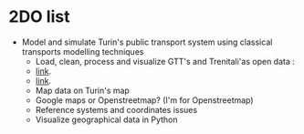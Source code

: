 # 2DO list

* Model and simulate Turin's public transport system using classical transports modelling techniques
  * Load, clean, process and visualize GTT's and Trenitali'as open data :
   * [link](http://www.5t.torino.it/open-data/).  
   * [link](http://www.gtfs-data-exchange.com/agency/gtt-servizi-turistici/).     
  * Map data on Turin's map
   * Google maps or Openstreetmap? (I'm for Openstreetmap)
   * Reference systems and coordinates issues
   * Visualize geographical data in Python
